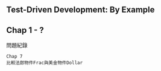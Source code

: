 Test-Driven Development: By Example
-----------------

## Chap 1 - ?
問題紀錄
```
Chap 7
比較法郎物件Frac與美金物件Dollar
```